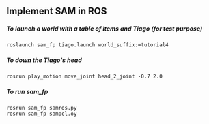 ## Implement SAM in ROS

##### To launch a world with a table of items and Tiago (for test purpose)

```
roslaunch sam_fp tiago.launch world_suffix:=tutorial4
```

##### To down the Tiago's head

```
rosrun play_motion move_joint head_2_joint -0.7 2.0
```

##### To run sam_fp

```
rosrun sam_fp samros.py
rosrun sam_fp sampcl.oy
```

